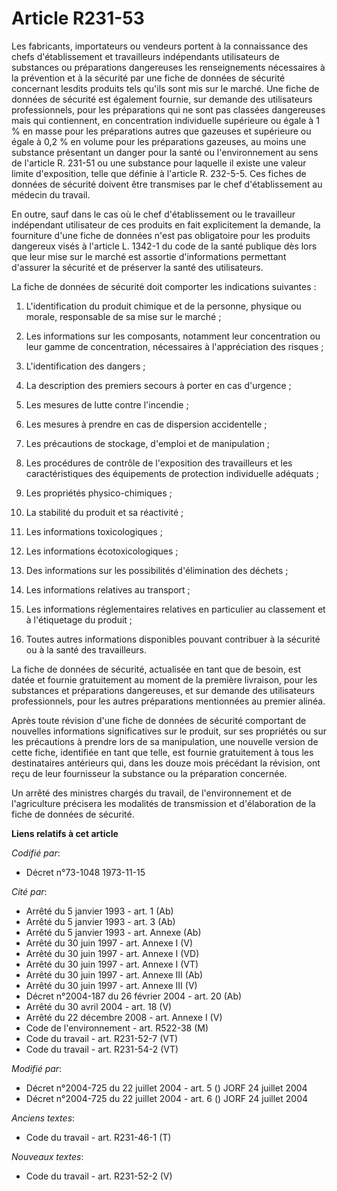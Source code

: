 # Article R231-53

Les fabricants, importateurs ou vendeurs portent à la connaissance des chefs d'établissement et travailleurs indépendants
utilisateurs de substances ou préparations dangereuses les renseignements nécessaires à la prévention et à la sécurité par
une fiche de données de sécurité concernant lesdits produits tels qu'ils sont mis sur le marché. Une fiche de données de
sécurité est également fournie, sur demande des utilisateurs professionnels, pour les préparations qui ne sont pas classées
dangereuses mais qui contiennent, en concentration individuelle supérieure ou égale à 1 % en masse pour les préparations
autres que gazeuses et supérieure ou égale à 0,2 % en volume pour les préparations gazeuses, au moins une substance
présentant un danger pour la santé ou l'environnement au sens de l'article R. 231-51 ou une substance pour laquelle il existe
une valeur limite d'exposition, telle que définie à l'article R. 232-5-5. Ces fiches de données de sécurité doivent être
transmises par le chef d'établissement au médecin du travail.

En outre, sauf dans le cas où le chef d'établissement ou le travailleur indépendant utilisateur de ces produits en fait
explicitement la demande, la fourniture d'une fiche de données n'est pas obligatoire pour les produits dangereux visés à
l'article L. 1342-1 du code de la santé publique dès lors que leur mise sur le marché est assortie d'informations permettant
d'assurer la sécurité et de préserver la santé des utilisateurs.

La fiche de données de sécurité doit comporter les indications suivantes :

1. L'identification du produit chimique et de la personne, physique ou morale, responsable de sa mise sur le marché ;

2. Les informations sur les composants, notamment leur concentration ou leur gamme de concentration, nécessaires à
l'appréciation des risques ;

3. L'identification des dangers ;

4. La description des premiers secours à porter en cas d'urgence ;

5. Les mesures de lutte contre l'incendie ;

6. Les mesures à prendre en cas de dispersion accidentelle ;

7. Les précautions de stockage, d'emploi et de manipulation ;

8. Les procédures de contrôle de l'exposition des travailleurs et les caractéristiques des équipements de protection
individuelle adéquats ;

9. Les propriétés physico-chimiques ;

10. La stabilité du produit et sa réactivité ;

11. Les informations toxicologiques ;

12. Les informations écotoxicologiques ;

13. Des informations sur les possibilités d'élimination des déchets ;

14. Les informations relatives au transport ;

15. Les informations réglementaires relatives en particulier au classement et à l'étiquetage du produit ;

16. Toutes autres informations disponibles pouvant contribuer à la sécurité ou à la santé des travailleurs.

La fiche de données de sécurité, actualisée en tant que de besoin, est datée et fournie gratuitement au moment de la première
livraison, pour les substances et préparations dangereuses, et sur demande des utilisateurs professionnels, pour les autres
préparations mentionnées au premier alinéa.

Après toute révision d'une fiche de données de sécurité comportant de nouvelles informations significatives sur le produit,
sur ses propriétés ou sur les précautions à prendre lors de sa manipulation, une nouvelle version de cette fiche, identifiée
en tant que telle, est fournie gratuitement à tous les destinataires antérieurs qui, dans les douze mois précédant la
révision, ont reçu de leur fournisseur la substance ou la préparation concernée.

Un arrêté des ministres chargés du travail, de l'environnement et de l'agriculture précisera les modalités de transmission et
d'élaboration de la fiche de données de sécurité.

**Liens relatifs à cet article**

_Codifié par_:

  - Décret n°73-1048 1973-11-15

_Cité par_:

  - Arrêté du 5 janvier 1993 - art. 1 (Ab)
  - Arrêté du 5 janvier 1993 - art. 3 (Ab)
  - Arrêté du 5 janvier 1993 - art. Annexe (Ab)
  - Arrêté du 30 juin 1997 - art. Annexe I (V)
  - Arrêté du 30 juin 1997 - art. Annexe I (VD)
  - Arrêté du 30 juin 1997 - art. Annexe I (VT)
  - Arrêté du 30 juin 1997 - art. Annexe III (Ab)
  - Arrêté du 30 juin 1997 - art. Annexe III (V)
  - Décret n°2004-187 du 26 février 2004 - art. 20 (Ab)
  - Arrêté du 30 avril 2004 - art. 18 (V)
  - Arrêté du 22 décembre 2008 - art. Annexe I (V)
  - Code de l'environnement - art. R522-38 (M)
  - Code du travail - art. R231-52-7 (VT)
  - Code du travail - art. R231-54-2 (VT)

_Modifié par_:

  - Décret n°2004-725 du 22 juillet 2004 - art. 5 () JORF 24 juillet 2004
  - Décret n°2004-725 du 22 juillet 2004 - art. 6 () JORF 24 juillet 2004

_Anciens textes_:

  - Code du travail - art. R231-46-1 (T)

_Nouveaux textes_:

  - Code du travail - art. R231-52-2 (V)
